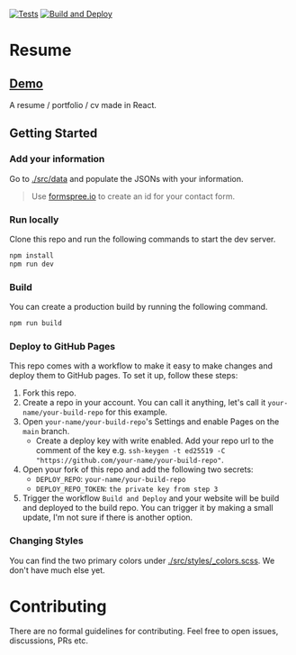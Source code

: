 [![Tests](https://github.com/HussainTaj-W/resume/actions/workflows/tests.yml/badge.svg)](https://github.com/HussainTaj-W/resume/actions/workflows/tests.yml) [![Build and Deploy](https://github.com/HussainTaj-W/resume/actions/workflows/build_and_deploy_to_pages.yml/badge.svg)](https://github.com/HussainTaj-W/resume/actions/workflows/build_and_deploy_to_pages.yml)

# Resume

## [Demo](https://hussaintaj-w.github.io/resume-deploy/)

A resume / portfolio / cv made in React.


## Getting Started

### Add your information

Go to [./src/data](./src/data) and populate the JSONs with your information.

> Use [formspree.io](formspree.io/) to create an id for your contact form.

### Run locally

Clone this repo and run the following commands to start the dev server.

```bash
npm install
npm run dev
```

### Build

You can create a production build by running the following command.

```bash
npm run build
```

### Deploy to GitHub Pages

This repo comes with a workflow to make it easy to make changes and deploy them to GitHub pages. To set it up, follow these steps:

1. Fork this repo.
2. Create a repo in your account. You can call it anything, let's call it `your-name/your-build-repo` for this example.
3. Open `your-name/your-build-repo`'s Settings and enable Pages on the `main` branch.
   - Create a deploy key with write enabled. Add your repo url to the comment of the key e.g. `ssh-keygen -t ed25519 -C "https://github.com/your-name/your-build-repo"`.
4. Open your fork of this repo and add the following two secrets:
   - `DEPLOY_REPO`: `your-name/your-build-repo`
   - `DEPLOY_REPO_TOKEN`: `the private key from step 3`
5. Trigger the workflow `Build and Deploy` and your website will be build and deployed to the build repo. You can trigger it by making a small update, I'm not sure if there is another option.

### Changing Styles

You can find the two primary colors under [./src/styles/_colors.scss](./src/styles/_colors.scss). We don't have much else yet.

# Contributing

There are no formal guidelines for contributing. Feel free to open issues, discussions, PRs etc. 
